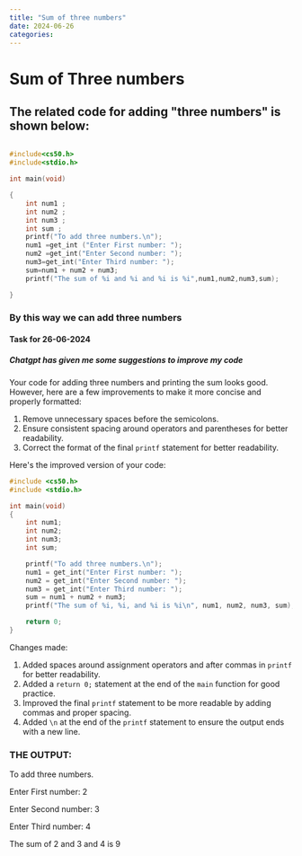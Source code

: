 ```yaml
---
title: "Sum of three numbers"
date: 2024-06-26
categories:
---
```



# Sum of **Three numbers**
## The related code for adding "three numbers" is shown below:
```C

#include<cs50.h>
#include<stdio.h>

int main(void)

{
    int num1 ;
    int num2 ;
    int num3 ;
    int sum ;
    printf("To add three numbers.\n");
    num1 =get_int ("Enter First number: ");
    num2 =get_int("Enter Second number: ");
    num3=get_int("Enter Third number: ");
    sum=num1 + num2 + num3;
    printf("The sum of %i and %i and %i is %i",num1,num2,num3,sum);

}
```

### By this way we can add three numbers
#### Task for 26-06-2024

##### Chatgpt has given me some suggestions to improve my code

Your code for adding three numbers and printing the sum looks good. However, here are a few improvements to make it more concise and properly formatted:

1. Remove unnecessary spaces before the semicolons.
2. Ensure consistent spacing around operators and parentheses for better readability.
3. Correct the format of the final `printf` statement for better readability.

Here's the improved version of your code:

```c
#include <cs50.h>
#include <stdio.h>

int main(void)
{
    int num1;
    int num2;
    int num3;
    int sum;

    printf("To add three numbers.\n");
    num1 = get_int("Enter First number: ");
    num2 = get_int("Enter Second number: ");
    num3 = get_int("Enter Third number: ");
    sum = num1 + num2 + num3;
    printf("The sum of %i, %i, and %i is %i\n", num1, num2, num3, sum);

    return 0;
}
```

Changes made:
1. Added spaces around assignment operators and after commas in `printf` for better readability.
2. Added a `return 0;` statement at the end of the `main` function for good practice.
3. Improved the final `printf` statement to be more readable by adding commas and proper spacing.
4. Added `\n` at the end of the `printf` statement to ensure the output ends with a new line.

### THE OUTPUT:

To add three numbers.

Enter First number: 2

Enter Second number: 3

Enter Third number: 4

The sum of 2 and 3 and 4 is 9